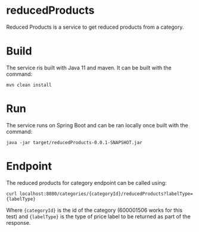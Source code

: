 # reducedProducts
Reduced Products is a service to get reduced products from a category.

# Build
The service ris built with Java 11 and maven. It can be built with the command:
```
mvn clean install
```

# Run
The service runs on Spring Boot and can be ran locally once built with the command:
```
java -jar target/reducedProducts-0.0.1-SNAPSHOT.jar
```

# Endpoint
The reduced products for category endpoint can be called using:
```
curl localhost:8080/categories/{categoryId}/reducedProducts?labelType={labelType}
```
Where `{categoryId}` is the id of the category (600001506 works for this test) and `{labelType}` is the type of price label to be returned as part of the response.
